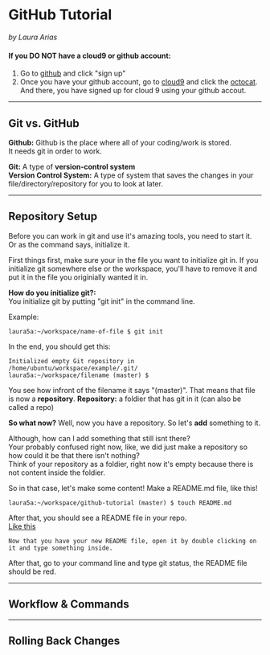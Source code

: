 # GitHub Tutorial

_by Laura Arias_


#### **If you DO NOT have a cloud9 or github account:**

1. Go to [github](https://github.com/) and click "sign up" 
2. Once you have your github account, go to [cloud9](https://c9.io/login) and click the [octocat](https://preview.c9users.io/laura5a/github-learning/github-tutorial/Screen%20Shot%202018-10-19%20at%209.31.05%20AM.png?_c9_id=livepreview0&_c9_host=https://ide.c9.io). And there, you have signed up for cloud 9 using your github accout.  





---
## Git vs. GitHub

**Github:**
    Github is the place where all of your coding/work is stored.  
  It needs git in order to work. 
  
  **Git:**
        A type of **version-control system**  
         **Version Control System:** 
         A type of system that saves the changes in your file/directory/repository for you to look at later. 
        

---
## Repository Setup

Before you can work in git and use it's amazing tools, you need to start it. Or as the command says, initialize it. 

First things first, make sure your in the file you want to initialize git in. 
If you initialize git somewhere else or the workspace, you'll have to remove it and put it in the file you originially wanted it in. 

**How do you initialize git?:**  
    You initialize git by putting "git init" in the command line. 
    
Example: 
 ``` git 
laura5a:~/workspace/name-of-file $ git init 
```

In the end, you should get this: 

```
Initialized empty Git repository in /home/ubuntu/workspace/example/.git/
laura5a:~/workspace/filename (master) $ 
```

You see how infront of the filename it says "(master)". That means that file is now a **repository**. 
**Repository:** a foldier that has git in it (can also be called a repo)

**So what now?** 
    Well, now you have a repository. So let's **add** something to it. 
    
Although, how can I add something that still isnt there?  
 Your probably confused right now, like, we did just make a repository so how could it be that there isn't nothing?  
  Think of your repository as a foldier, right now it's empty because there is not content inside the foldier. 

So in that case, let's make some content! 
    Make a README.md file, like this! 
    
    
   ``` laura5a:~/workspace/github-tutorial (master) $ touch README.md ```

After that, you should see a README file in your repo.  
    [Like this](https://preview.c9users.io/laura5a/github-learning/github-tutorial/Screen%20Shot%202018-10-22%20at%209.38.44%20AM.png?_c9_id=livepreview2&_c9_host=https://ide.c9.io)
    
    Now that you have your new README file, open it by double clicking on it and type something inside. 
    
After that, go to your command line and type git status, the README file should be red. 


---
## Workflow & Commands



---
## Rolling Back Changes